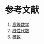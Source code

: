 # 参考文献

1. [高等数学](https://kb.kmath.cn/kbase/detail.aspx?id=224)
2. [线性代数](https://kb.kmath.cn/kbase/detail.aspx?id=212)
3. [概数](https://kb.kmath.cn/kbase/detail.aspx?id=223)